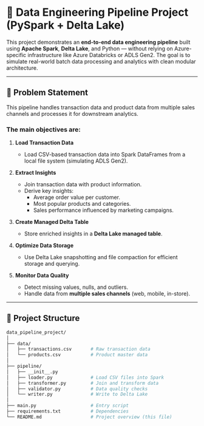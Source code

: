 # 🧱 Data Engineering Pipeline Project (PySpark + Delta Lake)

This project demonstrates an **end-to-end data engineering pipeline** built using **Apache Spark**, **Delta Lake**, and Python — without relying on Azure-specific infrastructure like Azure Databricks or ADLS Gen2. The goal is to simulate real-world batch data processing and analytics with clean modular architecture.

---

## 📌 Problem Statement

This pipeline handles transaction data and product data from multiple sales channels and processes it for downstream analytics.

### The main objectives are:

1. **Load Transaction Data**
   - Load CSV-based transaction data into Spark DataFrames from a local file system (simulating ADLS Gen2).

2. **Extract Insights**
   - Join transaction data with product information.
   - Derive key insights:
     - Average order value per customer.
     - Most popular products and categories.
     - Sales performance influenced by marketing campaigns.

3. **Create Managed Delta Table**
   - Store enriched insights in a **Delta Lake managed table**.

4. **Optimize Data Storage**
   - Use Delta Lake snapshotting and file compaction for efficient storage and querying.

5. **Monitor Data Quality**
   - Detect missing values, nulls, and outliers.
   - Handle data from **multiple sales channels** (web, mobile, in-store).

---

## 📁 Project Structure

```bash
data_pipeline_project/
│
├── data/
│   ├── transactions.csv       # Raw transaction data
│   └── products.csv           # Product master data
│
├── pipeline/
│   ├── __init__.py
│   ├── loader.py              # Load CSV files into Spark
│   ├── transformer.py         # Join and transform data
│   ├── validator.py           # Data quality checks
│   └── writer.py              # Write to Delta Lake
│
├── main.py                    # Entry script
├── requirements.txt           # Dependencies
└── README.md                  # Project overview (this file)




